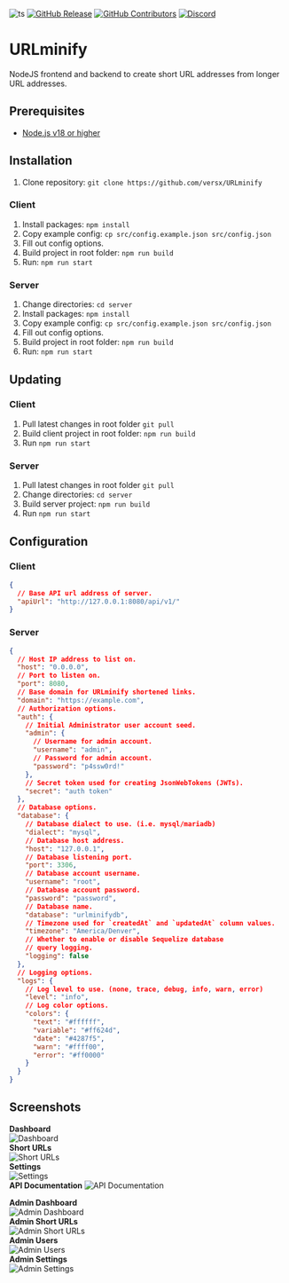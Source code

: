![ts](https://badgen.net/badge/Built%20With/TypeScript/blue)
[![GitHub Release](https://img.shields.io/github/release/versx/DiscordGuildStats.svg)](https://github.com/versx/DiscordGuildStats/releases/)
[![GitHub Contributors](https://img.shields.io/github/contributors/versx/DiscordGuildStats.svg)](https://github.com/versx/DiscordGuildStats/graphs/contributors/)
[![Discord](https://img.shields.io/discord/552003258000998401.svg?label=&logo=discord&logoColor=ffffff&color=7389D8&labelColor=6A7EC2)](https://discord.gg/zZ9h9Xa)  

# URLminify
NodeJS frontend and backend to create short URL addresses from longer URL addresses.  


## Prerequisites
- [Node.js v18 or higher](https://nodejs.org/en/download)  


## Installation

1. Clone repository: `git clone https://github.com/versx/URLminify`  

### Client  
1. Install packages: `npm install`  
1. Copy example config: `cp src/config.example.json src/config.json`  
1. Fill out config options.  
1. Build project in root folder: `npm run build`  
1. Run: `npm run start`  

### Server  
1. Change directories: `cd server`  
1. Install packages: `npm install`  
1. Copy example config: `cp src/config.example.json src/config.json`  
1. Fill out config options.  
1. Build project in root folder: `npm run build`  
1. Run: `npm run start`  


## Updating  

### Client
1. Pull latest changes in root folder `git pull`  
1. Build client project in root folder: `npm run build`  
1. Run `npm run start`  

### Server
1. Pull latest changes in root folder `git pull`  
1. Change directories: `cd server`  
1. Build server project: `npm run build`  
1. Run `npm run start`  


## Configuration

### Client  
```json
{
  // Base API url address of server.
  "apiUrl": "http://127.0.0.1:8080/api/v1/"
}
```

### Server
```json
{
  // Host IP address to list on.
  "host": "0.0.0.0",
  // Port to listen on.
  "port": 8080,
  // Base domain for URLminify shortened links.
  "domain": "https://example.com",
  // Authorization options.
  "auth": {
    // Initial Administrator user account seed.
    "admin": {
      // Username for admin account.
      "username": "admin",
      // Password for admin account.
      "password": "p4ssw0rd!"
    },
    // Secret token used for creating JsonWebTokens (JWTs).
    "secret": "auth token"
  },
  // Database options.
  "database": {
    // Database dialect to use. (i.e. mysql/mariadb)
    "dialect": "mysql",
    // Database host address.
    "host": "127.0.0.1",
    // Database listening port.
    "port": 3306,
    // Database account username.
    "username": "root",
    // Database account password.
    "password": "password",
    // Database name.
    "database": "urlminifydb",
    // Timezone used for `createdAt` and `updatedAt` column values.
    "timezone": "America/Denver",
    // Whether to enable or disable Sequelize database
    // query logging.
    "logging": false
  },
  // Logging options.
  "logs": {
    // Log level to use. (none, trace, debug, info, warn, error)
    "level": "info",
    // Log color options.
    "colors": {
      "text": "#ffffff",
      "variable": "#ff624d",
      "date": "#4287f5",
      "warn": "#ffff00",
      "error": "#ff0000"
    }
  }
}
```

## Screenshots  
**Dashboard**  
![Dashboard](.github/images/dashboard.png)  
**Short URLs**  
![Short URLs](.github/images/urls.png)  
**Settings**  
![Settings](.github/images/settings.png)  
**API Documentation**
![API Documentation](.github/images/api-docs.png)  

**Admin Dashboard**  
![Admin Dashboard](.github/images/admin-dashboard.png)  
**Admin Short URLs**  
![Admin Short URLs](.github/images/admin-urls.png)  
**Admin Users**  
![Admin Users](.github/images/admin-users.png)  
**Admin Settings**  
![Admin Settings](.github/images/admin-settings.png)  
